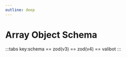 ```yaml
---
outline: deep
---
```


<script setup lang="ts">
import TabZod from './TabZod.vue'
import TabZodV4 from './TabZodV4.vue'
import TabValibot from './TabValibot.vue'
</script>

# Array Object Schema

:::tabs key:schema
== zod(v3)
<TabZod></TabZod>
== zod(v4)
<TabZodV4></TabZodV4>
== valibot
<TabValibot></TabValibot>
:::
